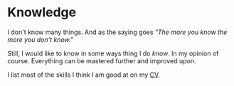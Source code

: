 # Knowledge
I don't know many things. And as the saying goes _"The more you know the more you don't know."_

Still, I would like to know in some ways thing I do _know_. In my opinion of course. Everything can be mastered further and improved upon.

I list most of the skills I think I am good at on my [CV](https://stackoverflow.com/cv/nikitavoloboev).
